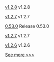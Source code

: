 
[v1.2.8](https://github.com/hyperledger/firefly-transaction-manager/releases/tag/v1.2.8) v1.2.8

[v1.2.7](https://github.com/hyperledger/firefly-common/releases/tag/v1.2.7) v1.2.7

[0.53.0](https://github.com/hyperledger/aries-vcx/releases/tag/0.53.0) Release 0.53.0

[v1.2.7](https://github.com/hyperledger/firefly-transaction-manager/releases/tag/v1.2.7) v1.2.7

[v1.2.6](https://github.com/hyperledger/firefly-common/releases/tag/v1.2.6) v1.2.6


[See more >>>](https://start-here.hyperledger.org/releases)
